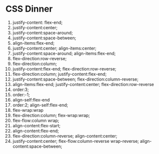 # CSS Dinner
1. justify-content: flex-end;
2. justify-content:center;
3. justify-content:space-around;
4. justify-content:space-between;
5. align-items:flex-end;
6. justify-content:center;
   align-items:center;
7. justify-content:space-around;
   align-items:flex-end;
8. flex-direction:row-reverse;
9. flex-direction:column;
10. justify-content:flex-end;
    flex-direction:row-reverse;
11. flex-direction:column;
    justify-content:flex-end;
12. justify-content:space-between;
    flex-direction:column-reverse;
13. align-items:flex-end;
    justify-content:center;
    flex-direction:row-reverse
14. order:3;
15. order:-1;
16. align-self:flex-end
17. order:2;
    align-self:flex-end;
18. flex-wrap:wrap
19. flex-direction:column;
    flex-wrap:wrap;
20. flex-flow:column wrap;
21. align-content:flex-start;
22. align-content:flex-end;
23. flex-direction:column-reverse;
    align-content:center;
24. justify-content:center;
    flex-flow:column-reverse wrap-reverse;
    align-content:space-between;